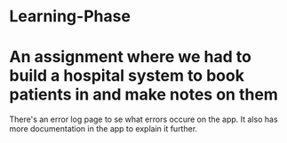 # Learning-Phase

# An assignment where we had to build a hospital system to book patients in and make notes on them
There's an error log page to se what errors occure on the app.
It also has more documentation in the app to explain it further.
